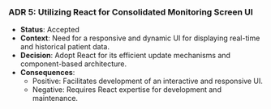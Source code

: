 ### ADR 5: Utilizing React for Consolidated Monitoring Screen UI
- **Status**: Accepted
- **Context**: Need for a responsive and dynamic UI for displaying real-time and historical patient data.
- **Decision**: Adopt React for its efficient update mechanisms and component-based architecture.
- **Consequences**:
  - Positive: Facilitates development of an interactive and responsive UI.
  - Negative: Requires React expertise for development and maintenance.